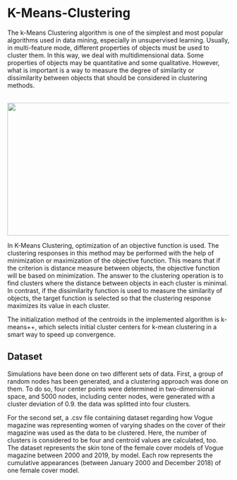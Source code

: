 # K-Means-Clustering

The k-Means Clustering algorithm is one of the simplest and most popular algorithms used in data mining, especially in unsupervised learning.
Usually, in multi-feature mode, different properties of objects must be used to cluster them. In this way, we deal with multidimensional data. Some properties of objects may be quantitative and some qualitative. However, what is important is a way to measure the degree of similarity or dissimilarity between objects that should be considered in clustering methods. 
<br/><br/>

<p align="center">
  <img width="540" height="300" src="https://user-images.githubusercontent.com/66460485/130614414-99d9fb24-de9a-45b4-bc0c-51cadb0e74de.png">
</p>

In K-Means Clustering, optimization of an objective function is used. The clustering responses in this method may be performed with the help of minimization or maximization of the objective function. This means that if the criterion is distance measure between objects, the objective function will be based on minimization. The answer to the clustering operation is to find clusters where the distance between objects in each cluster is minimal. In contrast, if the dissimilarity function is used to measure the similarity of objects, the target function is selected so that the clustering response maximizes its value in each cluster.

The initialization method of the centroids in the implemented algorithm is k-means++, which selects initial cluster centers for k-mean clustering in a smart way to speed up convergence.

## Dataset
Simulations have been done on two different sets of data. First, a group of random nodes has been generated, and a clustering approach was done on them. To do so, four center points were determined in two-dimensional space, and 5000 nodes, including center nodes, were generated with a cluster deviation of 0.9. the data was splitted into four clusters.

For the second set, a .csv file containing dataset regarding how Vogue magazine was representing women of varying shades on the cover of their magazine was used as the data to be clustered. Here, the number of clusters is considered to be four and centroid values are calculated, too. The dataset represents the skin tone of the female cover models of Vogue magazine between 2000 and 2019, by model. Each row represents the cumulative appearances (between January 2000 and December 2018) of one female cover model.
